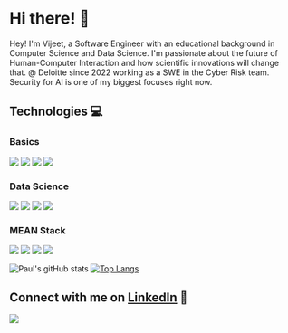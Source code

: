 <!-- @format -->

# Hi there! 👋

Hey! I'm Vijeet, a Software Engineer with an educational background in Computer Science and Data Science. I'm passionate about the future of Human-Computer Interaction and how scientific innovations will change that. @ Deloitte since 2022 working as a SWE in the Cyber Risk team. Security for AI is one of my biggest focuses right now.

## Technologies 💻

### Basics

<img src="https://img.shields.io/badge/Java-f89820?style=for-the-badge&logo=java&logoColor=black"> <img src="https://img.shields.io/badge/JavaScript-F7DF1E?style=for-the-badge&logo=javascript&logoColor=black"> <img src="https://img.shields.io/badge/Solidity-C99D66?style=for-the-badge&logo=ethereum&logoColor=black"> <img src="https://img.shields.io/badge/Python-4B8BBE?style=for-the-badge&logo=python&logoColor=black"> 

### Data Science

<img src="https://img.shields.io/badge/Pandas-2c51cd?style=for-the-badge&logo=pandas&logoColor=black"> <img src="https://img.shields.io/badge/Tensorflow-d48dea?style=for-the-badge&logo=tensorflow&logoColor=black"> <img src="https://img.shields.io/badge/Numpy-57b4b4?style=for-the-badge&logo=numpy&logoColor=black"> <img src="https://img.shields.io/badge/SKLEARN-683c26?style=for-the-badge&logo=scikit-learn&logoColor=black"> 


### MEAN Stack

<img src="https://img.shields.io/badge/MongoDB-4EA94B?style=for-the-badge&logo=mongodb&logoColor=white"> <img src="https://camo.githubusercontent.com/58920d1bb0091ddb32d21ded6dcfcbc742121f6fa0786e3ea5e7fd23274cd60f/68747470733a2f2f696d672e736869656c64732e696f2f62616467652f657870726573732e6a732d3430344435392e7376673f7374796c653d666f722d7468652d6261646765266c6f676f3d65787072657373266c6f676f436f6c6f723d7768697465"> <img src="https://img.shields.io/badge/React-20232A?style=for-the-badge&logo=react&logoColor=61DAFB"> <img src="https://img.shields.io/badge/Node.js-43853D?style=for-the-badge&logo=node.js&logoColor=white">


![Paul's gitHub stats](https://github-readme-stats.vercel.app/api?username=vijeetyarla&theme=react&show_icons=true) 
[![Top Langs](https://github-readme-stats.vercel.app/api/top-langs/?username=vijeetyarla&theme=react&layout=compact&line_height=10)](https://github.com/anuraghazra/github-readme-stats)

## Connect with me on [LinkedIn](https://www.linkedin.com/in/vijeetyarlagadda//) 🤝

[<img src="https://img.shields.io/badge/LinkedIn-0077B5?style=for-the-badge&logo=linkedin&logoColor=white">](https://www.linkedin.com/in/vijeetyarlagadda/)
